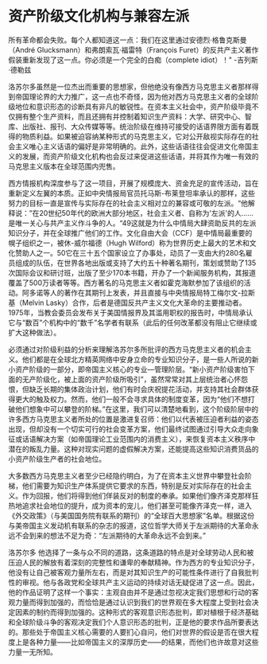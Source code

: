 # 资产阶级文化机构与兼容左派

所有革命都会失败。每个人都知道这一点：我们在这里通过安德烈·格鲁克斯曼（André Glucksmann）和弗朗索瓦·福雷特（François Furet）的反共产主义著作假装重新发现了这一点。你必须是一个完全的白痴（complete idiot）！" -吉列斯·德勒兹

洛苏尔多虽然是一位杰出而重要的思想家，但他绝没有像西方马克思主义者那样得到帝国理论界的大力推广，这一点也不奇怪，因为他对西方马克思主义者的全球阶级地位和意识形态的诊断具有非凡的敏锐性。在资本主义社会中，资产阶级毕竟不仅拥有整个生产资料，而且还拥有并控制着知识生产资料：大学、研究中心、智库、出版社、报刊、大众传媒等等。统治阶级在维持可接受的话语界限方面有着既得的物质利益。如果被迫容纳某种形式的马克思主义，它对公开敌视实际存在的社会主义唯心主义话语的偏好是非常明确的。此外，这些话语往往会促进文化帝国主义的发展，而资产阶级文化机构也会反过来促进这些话语，并将其作为唯一有效的马克思主义版本在全球范围内兜售。

西方情报机构深度参与了这一项目，开展了规模庞大、资金充足的宣传活动，旨在重新定义左翼的本质。正如中央情报局官员托马斯-布莱登坦率承认的那样，这些努力的目标一直是宣传与实际存在的社会主义相对立的兼容或可敬的左派。“他解释说：”在20世纪50年代的欧洲大部分地区，社会主义者、自称为'左派'的人……是唯一关心与共产主义作斗争的人。“49这就是为什么中情局大肆资助反共的左派知识分子，并在全球推广他们的工作。文化自由大会（CCF）是中情局最重要的幌子组织之一，被休-威尔福德（Hugh Wilford）称为世界历史上最大的艺术和文化赞助人之一。50它在三十五个国家设立了办事处，动员了一支由大约280名雇员组成的队伍，在世界各地出版或支持了大约五十种著名期刊，策划或赞助了135次国际会议和研讨班，出版了至少170本书籍，开办了一个新闻服务机构，其报道覆盖了500万读者等等。西方著名的马克思主义者如霍克海默参加了该组织的活动。阿多诺等人的著作在其期刊上发表，并且直接与中央情报局特工梅尔文-拉斯基（Melvin Lasky）合作，后者是德国反共产主义文化大革命的主要推动者。1975年，当教会委员会发布关于美国情报界及其滥用职权的报告时，中情局承认它与“数百”个机构中的“数千”名学者有联系（此后的任何改革都没有阻止它继续或扩大这种做法）。

必须通过对阶级利益的分析来理解洛苏尔多所批评的西方马克思主义者的机会主义。他们都是在全球北方精英网络中安身立命的专业知识分子，是一些人所说的新小资产阶级的一部分，即帝国主义核心的专业—管理阶层。“新小资产阶级害怕下面的无产阶级化，被上面的资产阶级所吸引”，虽然常常对其上层统治者心怀怨恨，但缺乏长期的集体政治计划，他们有时会庆祝提花活动，并支持其社会群体获得更大的触及权力。然而，他们一般不会寻求具体的制度变革，因为“他们不想打破他们想象中可以攀登的阶梯。”在这里，我们可以清楚地看到，这个阶级阶层中的许多西方马克思主义者所处的位置是激进复召师：他们以代表被压迫者利益的姿态出现，但却没有一个切实可行的社会变革方案，他们最终试图通过引导大众走向象征或话语解决方案（如帝国理论工业范围内的消费主义），来恢复资本主义秩序中潜在的叛乱力量。这种对现实问题的虚假解决方案，还能提高这些知识消费货品的小资产阶级生产者的社会地位。

大多数西方马克思主义者至少已经隐约明白，为了在资本主义世界中攀登社会阶梯，他们需要为知识生产体系提供它要求的东西，特别是反对实际存在的社会主义。作为回报，他们将得到他们佯装反对的制度的奉承。如果他们像齐泽克那样狂热地追求社会地位的提升，成为资本的宠儿，他们甚至可能像齐泽克一样，进入《外交政策》（与美国国务院有联系的期刊）的“全球百大思想家”名单。根据这份与美帝国主义发动机有联系的杂志的报道，这位哲学大师关于左派期待的大革命永远不会到来的想法不足为奇：“左派期待的大革命永远不会到来。”

洛苏尔多 他选择了一条与众不同的道路，这条道路的特点是对全球劳动人民和被压迫人民的解放有着深刻的完整性和谦卑的奉献精神。作为西方的专业知识分子，他没有让自己被客观力量所左右，而是对其知识生产的可能性条件进行了自我批判性的审视。他与各政党和全球共产主义运动的持续对话无疑促进了这一点。因此，他的作品证明了这样一个事实：主观自由并不是通过忽视决定我们思想和行动的客观力量而得到加强的，而恰恰是通过认识到我们的世界观在多大程度上受到社会决定因素的制约而得到加强的。这种形式的客观意识形态批判，即对植根于经济基础和全球阶级斗争的客观决定我们个人意识形态的批判，正是他的要求作品所要表达的。那些处于帝国主义核心需要的人要扪心自问，他们对世界的假设是否在很大程度上是各种力量——比如帝国主义的深厚历史——的结果，而他们也许故意对这些力量一无所知。

